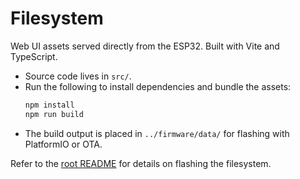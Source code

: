 # Filesystem

Web UI assets served directly from the ESP32. Built with Vite and TypeScript.

- Source code lives in `src/`.
- Run the following to install dependencies and bundle the assets:
  ```bash
  npm install
  npm run build
  ```
- The build output is placed in `../firmware/data/` for flashing with PlatformIO or OTA.

Refer to the [root README](../README.md) for details on flashing the filesystem.
